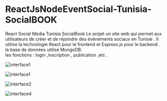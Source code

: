 # ReactJsNodeEventSocial-Tunisia-SocialBOOK  
React Social Media Tunisia SocialBook
Le projet un site web qui permet aux utilisateurs de créer et de rejoindre des événements sociaux en Tunisie . 
Il utilise la technologie React pour le frontend et Express.js pour le backend . 
la base de données utilisé MongoDB.  
les fonctions : login ,inscription , publication ,etc . 

![interface1](https://github.com/Aym2016/ReactJsNodeEventSocial-Tunisia-SocialBook/assets/42209140/300f6e49-798b-4973-b234-8c58eeb5f65d)

![interface1](https://github.com/Aym2016/ReactJsNodeEventSocial-Tunisia-SocialBook/assets/42209140/ec6a34f7-40cf-46d0-8744-34375abeceb9)

![interface2](https://github.com/Aym2016/ReactJsNodeEventSocial-Tunisia-SocialBook/assets/42209140/eb5d2352-709c-4633-9d62-04be2bc28164)

![interface4](https://github.com/Aym2016/ReactJsNodeEventSocial-Tunisia-SocialBook/assets/42209140/dab3d6d1-956f-43ed-8dbb-5bb42d398150)



